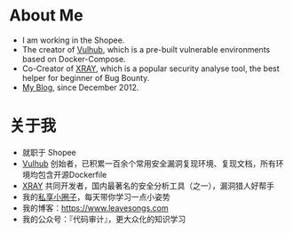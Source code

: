 # About Me

- I am working in the Shopee.
- The creator of [Vulhub](https://github.com/vulhub/vulhub), which is a pre-built vulnerable environments based on Docker-Compose.
- Co-Creator of [XRAY](https://github.com/chaitin/xray), which is a popular security analyse tool, the best helper for beginner of Bug Bounty.
- [My Blog](https://www.leavesongs.com), since December 2012.

# 关于我

- 就职于 Shopee
- [Vulhub](https://github.com/vulhub/vulhub) 创始者，已积累一百余个常用安全漏洞复现环境、复现文档，所有环境均包含开源Dockerfile
- [XRAY](https://github.com/chaitin/xray) 共同开发者，国内最著名的安全分析工具（之一），漏洞猎人好帮手
- 我的[私享小圈子](https://govuln.com/landpage/)，每天带你学习一点小姿势
- 我的博客：<https://www.leavesongs.com>
- 我的公众号：『代码审计』，更大众化的知识学习
